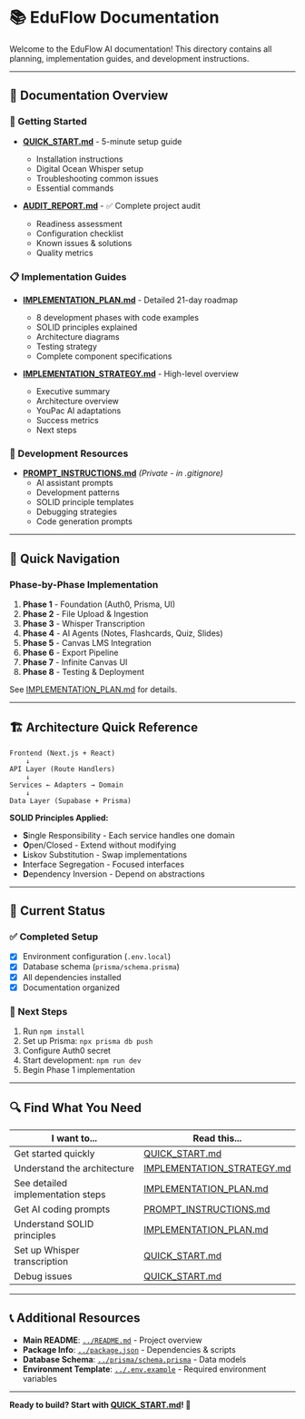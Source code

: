 # 📚 EduFlow Documentation

Welcome to the EduFlow AI documentation! This directory contains all planning, implementation guides, and development instructions.

---

## 📖 Documentation Overview

### 🚀 Getting Started
- **[QUICK_START.md](QUICK_START.md)** - 5-minute setup guide
  - Installation instructions
  - Digital Ocean Whisper setup
  - Troubleshooting common issues
  - Essential commands

- **[AUDIT_REPORT.md](AUDIT_REPORT.md)** - ✅ Complete project audit
  - Readiness assessment
  - Configuration checklist
  - Known issues & solutions
  - Quality metrics

### 📋 Implementation Guides
- **[IMPLEMENTATION_PLAN.md](IMPLEMENTATION_PLAN.md)** - Detailed 21-day roadmap
  - 8 development phases with code examples
  - SOLID principles explained
  - Architecture diagrams
  - Testing strategy
  - Complete component specifications

- **[IMPLEMENTATION_STRATEGY.md](IMPLEMENTATION_STRATEGY.md)** - High-level overview
  - Executive summary
  - Architecture overview
  - YouPac AI adaptations
  - Success metrics
  - Next steps

### 🤖 Development Resources
- **[PROMPT_INSTRUCTIONS.md](PROMPT_INSTRUCTIONS.md)** *(Private - in .gitignore)*
  - AI assistant prompts
  - Development patterns
  - SOLID principle templates
  - Debugging strategies
  - Code generation prompts

---

## 📁 Quick Navigation

### Phase-by-Phase Implementation
1. **Phase 1** - Foundation (Auth0, Prisma, UI)
2. **Phase 2** - File Upload & Ingestion
3. **Phase 3** - Whisper Transcription
4. **Phase 4** - AI Agents (Notes, Flashcards, Quiz, Slides)
5. **Phase 5** - Canvas LMS Integration
6. **Phase 6** - Export Pipeline
7. **Phase 7** - Infinite Canvas UI
8. **Phase 8** - Testing & Deployment

See [IMPLEMENTATION_PLAN.md](IMPLEMENTATION_PLAN.md) for details.

---

## 🏗️ Architecture Quick Reference

```
Frontend (Next.js + React)
    ↓
API Layer (Route Handlers)
    ↓
Services ← Adapters → Domain
    ↓
Data Layer (Supabase + Prisma)
```

**SOLID Principles Applied:**
- **S**ingle Responsibility - Each service handles one domain
- **O**pen/Closed - Extend without modifying
- **L**iskov Substitution - Swap implementations
- **I**nterface Segregation - Focused interfaces
- **D**ependency Inversion - Depend on abstractions

---

## 🎯 Current Status

### ✅ Completed Setup
- [x] Environment configuration (`.env.local`)
- [x] Database schema (`prisma/schema.prisma`)
- [x] All dependencies installed
- [x] Documentation organized

### 📝 Next Steps
1. Run `npm install`
2. Set up Prisma: `npx prisma db push`
3. Configure Auth0 secret
4. Start development: `npm run dev`
5. Begin Phase 1 implementation

---

## 🔍 Find What You Need

| I want to... | Read this... |
|--------------|--------------|
| Get started quickly | [QUICK_START.md](QUICK_START.md) |
| Understand the architecture | [IMPLEMENTATION_STRATEGY.md](IMPLEMENTATION_STRATEGY.md) |
| See detailed implementation steps | [IMPLEMENTATION_PLAN.md](IMPLEMENTATION_PLAN.md) |
| Get AI coding prompts | [PROMPT_INSTRUCTIONS.md](PROMPT_INSTRUCTIONS.md) |
| Understand SOLID principles | [IMPLEMENTATION_PLAN.md](IMPLEMENTATION_PLAN.md#solid-principles-application) |
| Set up Whisper transcription | [QUICK_START.md](QUICK_START.md#digital-ocean-whisper-setup) |
| Debug issues | [QUICK_START.md](QUICK_START.md#common-issues--solutions) |

---

## 📞 Additional Resources

- **Main README**: [`../README.md`](../README.md) - Project overview
- **Package Info**: [`../package.json`](../package.json) - Dependencies & scripts
- **Database Schema**: [`../prisma/schema.prisma`](../prisma/schema.prisma) - Data models
- **Environment Template**: [`../.env.example`](../.env.example) - Required environment variables

---

**Ready to build? Start with [QUICK_START.md](QUICK_START.md)! 🚀**
